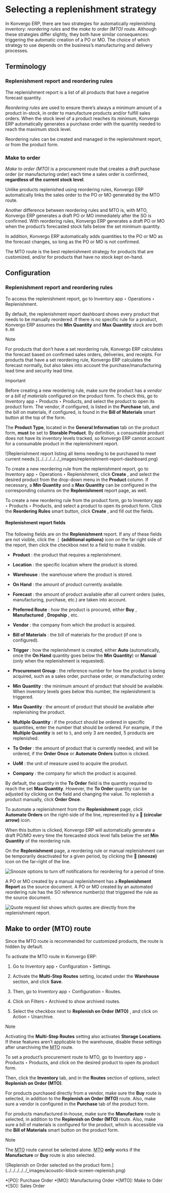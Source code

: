 # Selecting a replenishment strategy

In Konvergo ERP, there are two strategies for automatically replenishing inventory:
_reordering rules_ and the _make to order (MTO)_ route. Although these
strategies differ slightly, they both have similar consequences: triggering
the automatic creation of a PO or MO. The choice of which strategy to use
depends on the business’s manufacturing and delivery processes.

## Terminology

### Replenishment report and reordering rules

The replenishment report is a list of all products that have a negative
forecast quantity.

_Reordering rules_ are used to ensure there’s always a minimum amount of a
product in-stock, in order to manufacture products and/or fulfill sales
orders. When the stock level of a product reaches its minimum, Konvergo ERP
automatically generates a purchase order with the quantity needed to reach the
maximum stock level.

Reordering rules can be created and managed in the replenishment report, or
from the product form.

### Make to order

_Make to order (MTO)_ is a procurement route that creates a draft purchase
order (or manufacturing order) each time a sales order is confirmed,
**regardless of the current stock level**.

Unlike products replenished using reordering rules, Konvergo ERP automatically links
the sales order to the PO or MO generated by the MTO route.

Another difference between reordering rules and MTO is, with MTO, Konvergo ERP
generates a draft PO or MO immediately after the SO is confirmed. With
reordering rules, Konvergo ERP generates a draft PO or MO when the product’s
forecasted stock falls below the set minimum quantity.

In addition, Konvergo ERP automatically adds quantities to the PO or MO as the
forecast changes, so long as the PO or MO is not confirmed.

The MTO route is the best replenishment strategy for products that are
customized, and/or for products that have no stock kept on-hand.

## Configuration

### Replenishment report and reordering rules

To access the replenishment report, go to Inventory app ‣ Operations ‣
Replenishment.

By default, the replenishment report dashboard shows every product that needs
to be manually reordered. If there is no specific rule for a product, Konvergo ERP
assumes the **Min Quantity** and **Max Quantity** stock are both `0.00`

<div class="alert alert-primary">
<p class="alert-title">
Note</p><p>For products that don’t have a set reordering rule, Konvergo ERP calculates the forecast based on
confirmed sales orders, deliveries, and receipts. For products that have a set reordering rule,
Konvergo ERP calculates the forecast normally, but also takes into account the purchase/manufacturing
lead time and security lead time.</p>
</div> <div class="alert alert-warning">
<p class="alert-title">
Important</p><p>Before creating a new reordering rule, make sure the product has a <em>vendor</em> or a <em>bill of
materials</em> configured on the product form. To check this, go to Inventory app
‣ Products ‣ Products, and select the product to open its product form. The vendor, if
configured, is listed in the <b>Purchase</b> tab, and the bill on materials, if configured,
is found in the <b>Bill of Materials</b> smart button at the top of the form.</p>
<p>The <b>Product Type</b>, located in the <b>General Information</b> tab on the product
form, <b>must</b> be set to <b>Storable Product</b>. By definition, a consumable product does
not have its inventory levels tracked, so Konvergo ERP cannot account for a consumable product in the
replenishment report.</p>
</div> ![Replenishment report listing all
items needing to be purchased to meet current
needs.](../../../../../_images/replenishment-report-dashboard.png)

To create a new reordering rule from the replenishment report, go to Inventory
app ‣ Operations ‣ Replenishment, click **Create** , and select the desired
product from the drop-down menu in the **Product** column. If necessary, a
**Min Quantity** and a **Max Quantity** can be configured in the corresponding
columns on the **Replenishment** report page, as well.

To create a new reordering rule from the product form, go to Inventory app ‣
Products ‣ Products, and select a product to open its product form. Click the
**Reordering Rules** smart button, click **Create** , and fill out the fields.

#### Replenishment report fields

The following fields are on the **Replenishment** report. If any of these
fields are not visible, click the **⋮ (additional options)** icon on the far
right side of the report, then click the checkbox next to a field to make it
visible.

  * **Product** : the product that requires a replenishment.

  * **Location** : the specific location where the product is stored.

  * **Warehouse** : the warehouse where the product is stored.

  * **On Hand** : the amount of product currently available.

  * **Forecast** : the amount of product available after all current orders (sales, manufacturing, purchase, etc.) are taken into account.

  * **Preferred Route** : how the product is procured, either **Buy** , **Manufactured** , **Dropship** , etc.

  * **Vendor** : the company from which the product is acquired.

  * **Bill of Materials** : the bill of materials for the product (if one is configured).

  * **Trigger** : how the replenishment is created, either **Auto** (automatically, once the **On Hand** quantity goes below the **Min Quantity**) or **Manual** (only when the replenishment is requested).

  * **Procurement Group** : the reference number for how the product is being acquired, such as a sales order, purchase order, or manufacturing order.

  * **Min Quantity** : the minimum amount of product that should be available. When inventory levels goes below this number, the replenishment is triggered.

  * **Max Quantity** : the amount of product that should be available after replenishing the product.

  * **Multiple Quantity** : if the product should be ordered in specific quantities, enter the number that should be ordered. For example, if the **Multiple Quantity** is set to `5`, and only 3 are needed, 5 products are replenished.

  * **To Order** : the amount of product that is currently needed, and will be ordered, if the **Order Once** or **Automate Orders** button is clicked.

  * **UoM** : the unit of measure used to acquire the product.

  * **Company** : the company for which the product is acquired.

By default, the quantity in the **To Order** field is the quantity required to
reach the set **Max Quantity**. However, the **To Order** quantity can be
adjusted by clicking on the field and changing the value. To replenish a
product manually, click **Order Once**.

To automate a replenishment from the **Replenishment** page, click **Automate
Orders** on the right-side of the line, represented by a **🔄 (circular
arrow)** icon.

When this button is clicked, Konvergo ERP will automatically generate a draft PO/MO
every time the forecasted stock level falls below the set **Min Quantity** of
the reordering rule.

On the **Replenishment** page, a reordering rule or manual replenishment can
be temporarily deactivated for a given period, by clicking the **🔕 (snooze)**
icon on the far-right of the line.

![Snooze options to turn off notifications for reordering for a period of
time.](../../../../../_images/reordering-rule-snooze-settings.png)

A PO or MO created by a manual replenishment has a **Replenishment Report** as
the source document. A PO or MO created by an automated reordering rule has
the SO reference number(s) that triggered the rule as the source document.

![Quote request list shows which quotes are directly from the replenishment
report.](../../../../../_images/rfq-source-document.png)

## Make to order (MTO) route

Since the MTO route is recommended for customized products, the route is
hidden by default.

To activate the MTO route in Konvergo ERP:

    

  1. Go to Inventory app ‣ Configuration ‣ Settings.

  2. Activate the **Multi-Step Routes** setting, located under the **Warehouse** section, and click **Save**.

  3. Then, go to Inventory app ‣ Configuration ‣ Routes.

  4. Click on Filters ‣ Archived to show archived routes.

  5. Select the checkbox next to **Replenish on Order (MTO)** , and click on Action ‣ Unarchive.

<div class="alert alert-primary">
<p class="alert-title">
Note</p><p>Activating the <b>Multi-Step Routes</b> setting also activates <b>Storage
Locations</b>. If these features aren’t applicable to the warehouse, disable these settings after
unarchiving the <abbr title="Make to Oder">MTO</abbr> route.</p>
</div>

To set a product’s procurement route to MTO, go to Inventory app ‣ Products ‣
Products, and click on the desired product to open its product form.

Then, click the **Inventory** tab, and in the **Routes** section of options,
select **Replenish on Order (MTO)**.

For products purchased directly from a vendor, make sure the **Buy** route is
selected, in addition to the **Replenish on Order (MTO)** route. Also, make
sure a vendor is configured in the **Purchase** tab of the product form.

For products manufactured in-house, make sure the **Manufacture** route is
selected, in addition to the **Replenish on Order (MTO)** route. Also, make
sure a bill of materials is configured for the product, which is accessible
via the **Bill of Materials** smart button on the product form.

<div class="alert alert-primary">
<p class="alert-title">
Note</p><p>The <abbr title="Make to Oder">MTO</abbr> route cannot be selected alone. <abbr title="Make to Oder">MTO</abbr> <b>only</b> works if the <b>Manufacture</b> or
<b>Buy</b> route is also selected.</p>
</div> ![Replenish on Order selected on the product
form.](../../../../../_images/acoustic-block-screen-replenish.png)

  *[PO]: Purchase Order
  *[MO]: Manufacturing Order
  *[MTO]: Make to Oder
  *[SO]: Sales Order

